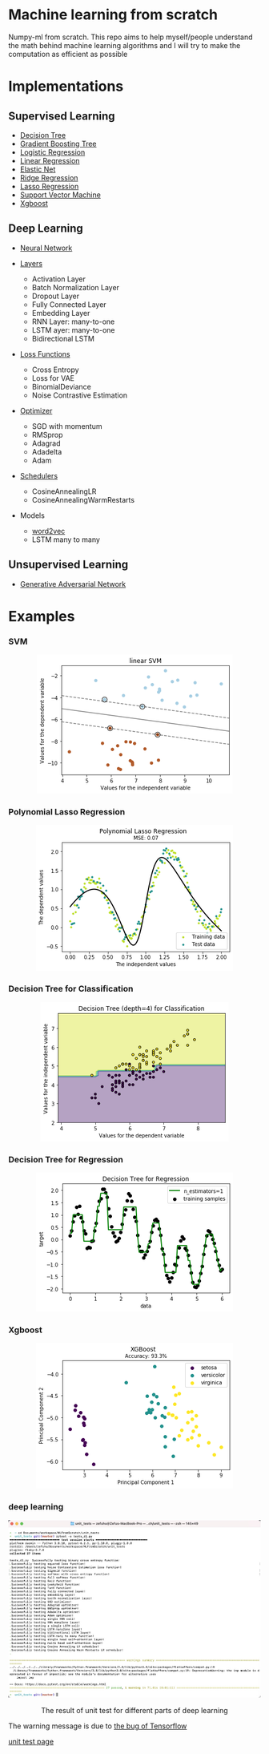 # Machine learning from scratch
Numpy-ml from scratch. This repo aims to help myself/people understand the math behind
machine learning algorithms and I will try to make the computation as
efficient as possible

# Implementations

## Supervised Learning

- [Decision Tree](https://github.com/QinglinGou/Machine-learning-scratch/blob/master/numpy_ml/supervised_learning/decision_tree.py)
- [Gradient Boosting Tree](https://github.com/QinglinGou/Machine-learning-scratch/blob/master/numpy_ml/supervised_learning/gradient_boosting.py)
- [Logistic Regression](https://github.com/QinglinGou/Machine-learning-scratch/blob/master/numpy_ml/supervised_learning/logistic_regression.py)
- [Linear Regression](https://github.com/eriklindernoren/ML-From-Scratch/blob/master/mlfromscratch/supervised_learning/regression.py)
- [Elastic Net](https://github.com/eriklindernoren/ML-From-Scratch/blob/master/mlfromscratch/supervised_learning/regression.py)
- [Ridge Regression](https://github.com/QinglinGou/Machine-learning-scratch/blob/master/numpy_ml/supervised_learning/regression.py)
- [Lasso Regression](https://github.com/QinglinGou/Machine-learning-scratch/blob/master/numpy_ml/supervised_learning/regression.py)
- [Support Vector Machine](https://github.com/QinglinGou/Machine-learning-scratch/blob/master/numpy_ml/supervised_learning/support_vector_machine.py)
- [Xgboost](https://github.com/QinglinGou/Machine-learning-scratch/blob/master/numpy_ml/supervised_learning/xgboost.py)

## Deep Learning

- [Neural Network](https://github.com/QinglinGou/Machine-learning-scratch/blob/master/numpy_ml/deep_learning/neural_network.py)
- [Layers](https://github.com/QinglinGou/Machine-learning-scratch/blob/master/numpy_ml/deep_learning/layers.py)

  * Activation Layer
  * Batch Normalization Layer
  * Dropout Layer
  * Fully Connected Layer
  * Embedding Layer
  * RNN Layer: many-to-one
  * LSTM ayer: many-to-one
  * Bidirectional LSTM
- [Loss Functions](https://github.com/QinglinGou/Machine-learning-scratch/blob/master/numpy_ml/deep_learning/loss_functions.py)

  * Cross Entropy
  * Loss for VAE
  * BinomialDeviance
  * Noise Contrastive Estimation

- [Optimizer](https://github.com/QinglinGou/Machine-learning-scratch/blob/master/numpy_ml/deep_learning/optimizers.py)

  * SGD with momentum
  * RMSprop
  * Adagrad
  * Adadelta
  * Adam

- [Schedulers](https://github.com/QinglinGou/Machine-learning-scratch/blob/master/numpy_ml/deep_learning/schedulers.py)
  * CosineAnnealingLR
  * CosineAnnealingWarmRestarts

- Models
  * [word2vec](https://github.com/QinglinGou/Machine-learning-scratch/blob/master/numpy_ml/deep_learning/models/word2vec.py)
  * LSTM many to many

## Unsupervised Learning

- [Generative Adversarial Network](https://github.com/QinglinGou/Machine-learning-scratch/blob/master/numpy_ml/unsupervised_learning/generative_adversarial_network.py)

# Examples

### SVM
<p align="center">
<img src="/images/svm.png">
</p>

### Polynomial Lasso Regression
<p align="center">
<img src="/images/poly_lasso_regress.png">
</p>


### Decision Tree for Classification
<p align="center">
<img src="/images/decision_tree_classification.png">
</p>

### Decision Tree for Regression
<p align="center">
<img src="/images/decision_tree_regression.png">
</p>

### Xgboost
<p align="center">
<img src="/images/xgb.png">
</p>

### deep learning

<p align="center">
<img src="/images/unit_test.png">
</p>
<p align="center">
    The result of unit test for different parts of deep learning
</p>

The warning message is due to [the bug of Tensorflow](https://github.com/tensorflow/tensorflow/issues/31412)

[unit test page](https://github.com/QinglinGou/Machine-learning-scratch/tree/master/unit_tests)
